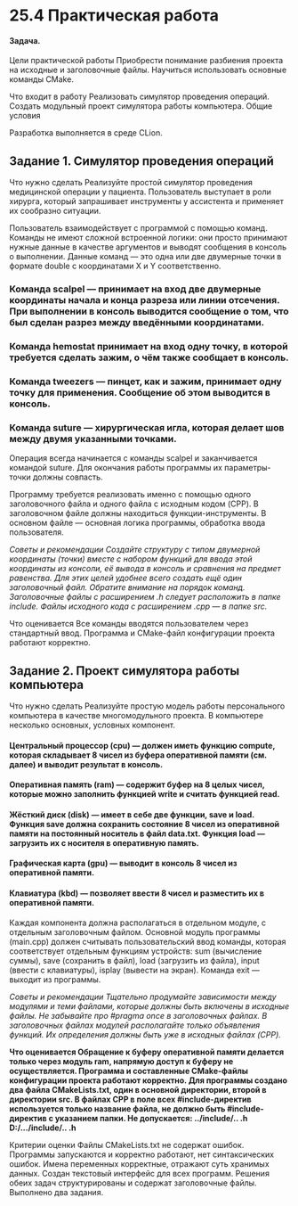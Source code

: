 # **25.4 Практическая работа**

#### Задача. 

Цели практической работы
Приобрести понимание разбиения проекта на исходные и заголовочные файлы.
Научиться использовать основные команды CMake.


Что входит в работу
Реализовать симулятор проведения операций.
Создать модульный проект симулятора работы компьютера.
Общие условия

Разработка выполняется в среде CLion.


## **Задание 1. Симулятор проведения операций**

Что нужно сделать
Реализуйте простой симулятор проведения медицинской операции у пациента. Пользователь выступает 
в роли хирурга, который запрашивает инструменты у ассистента и применяет их сообразно ситуации.

Пользователь взаимодействует с программой с помощью команд. Команды не имеют сложной встроенной логики:
они просто принимают нужные данные в качестве аргументов и выводят сообщения в консоль о выполнении. 
Данные команд — это одна или две двумерные точки в формате double с координатами X и Y соответственно.

### Команда scalpel — принимает на вход две двумерные координаты начала и конца разреза или линии отсечения. При выполнении в консоль выводится сообщение о том, что был сделан разрез между введёнными координатами.

### Команда hemostat принимает на вход одну точку, в которой требуется сделать зажим, о чём также сообщает в консоль.

### Команда tweezers — пинцет, как и зажим, принимает одну точку для применения. Сообщение об этом выводится в консоль.

### Команда suture — хирургическая игла, которая делает шов между двумя указанными точками.

Операция всегда начинается с команды scalpel и заканчивается командой suture. 
Для окончания работы программы их параметры-точки должны совпасть.

Программу требуется реализовать именно с помощью одного заголовочного файла и одного файла с исходным кодом (CPP).
В заголовочном файле должны находиться функции-инструменты. В основном файле — основная логика программы, обработка
ввода пользователя.

_Советы и рекомендации
Создайте структуру с типом двумерной координаты (точки) вместе с набором функций для ввода этой координаты из
консоли, её вывода в консоль и сравнения на предмет равенства. Для этих целей удобнее всего создать ещё один 
заголовочный файл. Обратите внимание на порядок команд. Заголовочные файлы с расширением .h следует расположить 
в папке include. Файлы исходного кода с расширением .cpp — в папке src._

Что оценивается
Все команды вводятся пользователем через стандартный ввод.
Программа и CMake-файл конфигурации проекта работают корректно.



## Задание 2. Проект симулятора работы компьютера

Что нужно сделать
Реализуйте простую модель работы персонального компьютера в качестве многомодульного проекта. В компьютере 
несколько основных, условных компонент.

#### Центральный процессор (cpu) — должен иметь функцию compute, которая складывает 8 чисел из буфера оперативной памяти (см. далее) и выводит результат в консоль.

#### Оперативная память (ram) — содержит буфер на 8 целых чисел, которые можно заполнить функцией write и считать функцией read.

#### Жёсткий диск (disk) — имеет в себе две функции, save и load. Функция save должна сохранить состояние 8 чисел из оперативной памяти на постоянный носитель в файл data.txt. Функция load — загрузить их с носителя в оперативную память.

#### Графическая карта (gpu) — выводит в консоль 8 чисел из оперативной памяти.

#### Клавиатура (kbd) — позволяет ввести 8 чисел и разместить их в оперативной памяти.

Каждая компонента должна располагаться в отдельном модуле, с отдельным заголовочным файлом. Основной модуль
программы (main.cpp) должен считывать пользовательский ввод команды, которая соответствует отдельным функциям 
устройств:
sum (вычисление суммы), 
save (сохранить в файл), 
load (загрузить из файла), 
input (ввести с клавиатуры), 
isplay (вывести на экран). 
Команда exit — выходит из программы.

_Советы и рекомендации
Тщательно продумайте зависимости между модулями и теми файлами, которые должны быть включены в исходные файлы. Не забывайте про #pragma once в заголовочных файлах.
В заголовочных файлах модулей располагайте только объявления функций. Их определения должны быть уже в исходных файлах (CPP)._

**Что оценивается
Обращение к буферу оперативной памяти делается только через модуль ram, напрямую доступ к буферу не осуществляется.
Программа и составленные CMake-файлы конфигурации проекта работают корректно.
Для программы создано два файла CMakeLists.txt, один в основной директории, второй в директории src.
В файлах CPP в поле всех #include-директив используется только название файла, не должно быть #include-директив с указанием папки. Не допускается:
../include/.. .h
D:/.../include/.. .h**


Критерии оценки
Файлы CMakeLists.txt не содержат ошибок.
Программы запускаются и корректно работают, нет синтаксических ошибок.
Имена переменных корректные, отражают суть хранимых данных.
Создан текстовый интерфейс для всех программ.
Решения обеих задач структурированы и содержат заголовочные файлы.
Выполнено два задания.